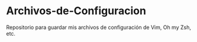 # Archivos-de-Configuracion
Repositorio para guardar mis archivos de configuración de Vim, Oh my Zsh, etc.
